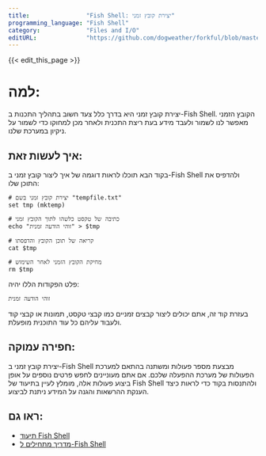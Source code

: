 ```yaml
---
title:                "Fish Shell: יצירת קובץ זמני"
programming_language: "Fish Shell"
category:             "Files and I/O"
editURL:              "https://github.com/dogweather/forkful/blob/master/content/he/fish-shell/creating-a-temporary-file.md"
---
```


{{< edit_this_page >}}

# למה:

יצירת קובץ זמני היא בדרך כלל צעד חשוב בתהליך התכנות ב-Fish Shell. הקובץ הזמני מאפשר לנו לשמור ולעבד מידע בעת ריצת התכנית ולאחר מכן למחוקו כדי לשמור על ניקיון במערכת שלנו.

## איך לעשות זאת:

בקוד הבא תוכלו לראות דוגמה של איך ליצור קובץ זמני ב-Fish Shell ולהדפיס את התוכן שלו:

```fish
# יצירת קובץ זמני בשם "tempfile.txt"
set tmp (mktemp)

# כתיבה של טקסט כלשהו לתוך הקובץ זמני
echo "זוהי הודעה זמנית" > $tmp

# קריאה של תוכן הקובץ והדפסתו
cat $tmp

# מחיקת הקובץ הזמני לאחר השימוש
rm $tmp
```

פלט הפקודות הללו יהיה:

```
זוהי הודעה זמנית
```

בעזרת קוד זה, אתם יכולים ליצור קבצים זמניים כמו קבצי טקסט, תמונות או קבצי קוד ולעבוד עליהם כל עוד התוכנית מופעלת.

## חפירה עמוקה:

יצירת קובץ זמני ב-Fish Shell מבצעת מספר פעולות ומשתנה בהתאם למערכת הפעולות של מערכת ההפעלה שלכם. אם אתם מעוניינים לחפש פרטים נוספים על אופן ביצוע פעולות אלה, מומלץ לעיין בתיעוד של Fish Shell ולהתנסות בקוד כדי לראות כיצד הענקת ההרשאות והגנה על המידע ניתנת לביצוע.

## ראו גם:

- [תיעוד Fish Shell](https://fishshell.com/docs/current/)
- [מדריך מתחילים ל-Fish Shell](https://dev.to/alekswrites/building-a-fish-shell-for-beginners-4kka)